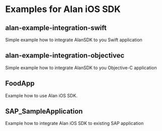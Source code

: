 # Examples for Alan iOS SDK 

## alan-example-integration-swift
Simple example how to integrate AlanSDK to you Swift application

## alan-example-integration-objectivec
Simple example how to integrate AlanSDK to you Objective-C application

## FoodApp
Example how to use Alan iOS SDK. 


## SAP_SampleApplication
Example how to integrate Alan iOS SDK to existing SAP application
